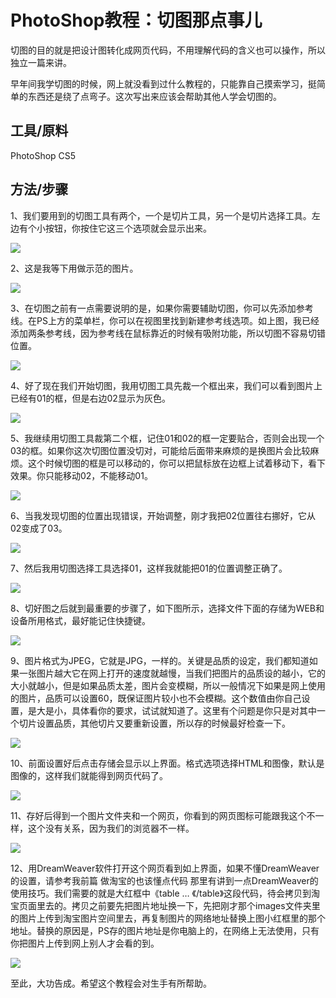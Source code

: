 PhotoShop教程：切图那点事儿
===========================

切图的目的就是把设计图转化成网页代码，不用理解代码的含义也可以操作，所以独立一篇来讲。

早年间我学切图的时候，网上就没看到过什么教程的，只能靠自己摸索学习，挺简单的东西还是绕了点弯子。这次写出来应该会帮助其他人学会切图的。

## 工具/原料

PhotoShop CS5

## 方法/步骤

1、我们要用到的切图工具有两个，一个是切片工具，另一个是切片选择工具。左边有个小按钮，你按住它这三个选项就会显示出来。

![](http://biangbiangpic.b0.upaiyun.com/blog/1fff4adf49fff696fdd40fd9bc5f0294.jpg)

2、这是我等下用做示范的图片。

![](http://biangbiangpic.b0.upaiyun.com/blog/b002756ff18cd0bfdb9abae4a8beefc4.jpg)

3、在切图之前有一点需要说明的是，如果你需要辅助切图，你可以先添加参考线。在PS上方的菜单栏，你可以在视图里找到新建参考线选项。如上图，我已经添加两条参考线，因为参考线在鼠标靠近的时候有吸附功能，所以切图不容易切错位置。

![](http://biangbiangpic.b0.upaiyun.com/blog/35a42b057530df2e4c529b550d95069d.jpg)

4、好了现在我们开始切图，我用切图工具先裁一个框出来，我们可以看到图片上已经有01的框，但是右边02显示为灰色。

![](http://biangbiangpic.b0.upaiyun.com/blog/16c86130dab6f6cd2ffb41d63e9ebb35.jpg)

5、我继续用切图工具裁第二个框，记住01和02的框一定要贴合，否则会出现一个03的框。如果你这次切图位置没切对，可能给后面带来麻烦的是换图片会比较麻烦。这个时候切图的框是可以移动的，你可以把鼠标放在边框上试着移动下，看下效果。你只能移动02，不能移动01。

![](http://biangbiangpic.b0.upaiyun.com/blog/f023a86ad7e43ca9461c1a0dab008e65.jpg)

6、当我发现切图的位置出现错误，开始调整，刚才我把02位置往右挪好，它从02变成了03。

![](http://biangbiangpic.b0.upaiyun.com/blog/863e0179754e554212aecde893e3c4bf.jpg)

7、然后我用切图选择工具选择01，这样我就能把01的位置调整正确了。

![](http://biangbiangpic.b0.upaiyun.com/blog/9110add8b8f4bd1ee4ba875887d41297.jpg)

8、切好图之后就到最重要的步骤了，如下图所示，选择文件下面的存储为WEB和设备所用格式，最好能记住快捷键。

![](http://biangbiangpic.b0.upaiyun.com/blog/231f192b4c9294ca0739bf5aff4958af.jpg)

9、图片格式为JPEG，它就是JPG，一样的。关键是品质的设定，我们都知道如果一张图片越大它在网上打开的速度就越慢，当我们把图片的品质设的越小，它的大小就越小，但是如果品质太差，图片会变模糊，所以一般情况下如果是网上使用的图片，品质可以设置60，既保证图片较小也不会模糊。这个数值由你自己设置，是大是小，具体看你的要求，试试就知道了。这里有个问题是你只是对其中一个切片设置品质，其他切片又要重新设置，所以存的时候最好检查一下。

![](http://biangbiangpic.b0.upaiyun.com/blog/372f91347a09c8e03bf159f141ffd18d.jpg)

10、前面设置好后点击存储会显示以上界面。格式选项选择HTML和图像，默认是图像的，这样我们就能得到网页代码了。

![](http://biangbiangpic.b0.upaiyun.com/blog/3169560d87a43d04738d045bb141a534.jpg)

11、存好后得到一个图片文件夹和一个网页，你看到的网页图标可能跟我这个不一样，这个没有关系，因为我们的浏览器不一样。

![](http://biangbiangpic.b0.upaiyun.com/blog/7e9ea1c3f8a4c669eb45da198488a522.jpg)

12、用DreamWeaver软件打开这个网页看到如上界面，如果不懂DreamWeaver的设置，请参考我前篇 做淘宝的也该懂点代码 那里有讲到一点DreamWeaver的使用技巧。我们需要的就是大红框中《table … 《/table》这段代码，待会拷贝到淘宝页面里去的。拷贝之前要先把图片地址换一下，先把刚才那个images文件夹里的图片上传到淘宝图片空间里去，再复制图片的网络地址替换上图小红框里的那个地址。替换的原因是，PS存的图片地址是你电脑上的，在网络上无法使用，只有你把图片上传到网上别人才会看的到。

![](http://biangbiangpic.b0.upaiyun.com/blog/9b9c1b4d6bdccddd0728212128185602.jpg)

至此，大功告成。希望这个教程会对生手有所帮助。
